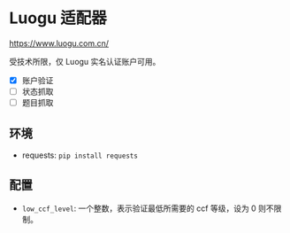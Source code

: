 # Luogu 适配器

https://www.luogu.com.cn/

受技术所限，仅 Luogu 实名认证账户可用。

- [x] 账户验证
- [ ] 状态抓取
- [ ] 题目抓取

## 环境

- requests: `pip install requests`

## 配置

- `low_ccf_level`: 一个整数，表示验证最低所需要的 ccf 等级，设为 0 则不限制。